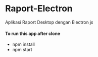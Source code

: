 # Raport-Electron
Aplikasi Raport Desktop dengan Electron js

#### To run this app after clone
* npm install
* npm start
